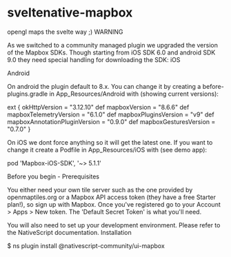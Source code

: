 # sveltenative-mapbox
opengl maps the svelte way ;) 
WARNING

As we switched to a community managed plugin we upgraded the version of the Mapbox SDKs. Though starting from iOS SDK 6.0 and android SDK 9.0 they need special handling for downloading the SDK: iOS

Android

On android the plugin default to 8.x. You can change it by creating a before-plugins.gradle in App_Resources/Android with (showing current versions):

ext {
    okHttpVersion = "3.12.10"
    def mapboxVersion =  "8.6.6"
    def mapboxTelemetryVersion =  "6.1.0"
    def mapboxPluginsVersion =  "v9"
    def mapboxAnnotationPluginVersion =  "0.9.0"
    def mapboxGesturesVersion =  "0.7.0"
}

On iOS we dont force anything so it will get the latest one. If you want to change it create a Podfile in App_Resources/iOS with (see demo app):

pod 'Mapbox-iOS-SDK', '~> 5.1.1'

Before you begin - Prerequisites

You either need your own tile server such as the one provided by openmaptiles.org or a Mapbox API access token (they have a free Starter plan!), so sign up with Mapbox. Once you've registered go to your Account > Apps > New token. The 'Default Secret Token' is what you'll need.

You will also need to set up your development environment. Please refer to the NativeScript documentation.
Installation

$ ns plugin install @nativescript-community/ui-mapbox
